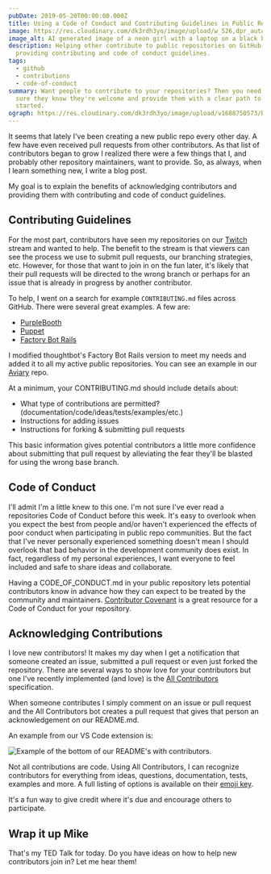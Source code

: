 ```yaml
---
pubDate: 2019-05-20T00:00:00.000Z
title: Using a Code of Conduct and Contributing Guidelines in Public Repositories
image: https://res.cloudinary.com/dk3rdh3yo/image/upload/w_526,dpr_auto,f_auto/v1688343901/blog/code-of-conduct-and-contributions-in-public-repositories/neon_Girl_with_a_laptop_on_black_background_eyr5v7.png
image_alt: AI generated image of a neon girl with a laptop on a black background
description: Helping other contribute to public repositories on GitHub by
  providing contributing and code of conduct guidelines.
tags:
  - github
  - contributions
  - code-of-conduct
summary: Want people to contribute to your repositories? Then you need to make
  sure they know they're welcome and provide them with a clear path to get
  started.
ograph: https://res.cloudinary.com/dk3rdh3yo/image/upload/v1688750573/blog/code-of-conduct-and-contributions-in-public-repositories/ograph.png
---
```


It seems that lately I've been creating a new public repo every other day. A few
have even received pull requests from other contributors. As that list of contributors
began to grow I realized there were a few things that I, and probably other repository
maintainers, want to provide. So, as always, when I learn something new, I write a
blog post.

My goal is to explain the benefits of acknowledging contributors and providing them
with contributing and code of conduct guidelines.

<!--more-->

## Contributing Guidelines

For the most part, contributors have seen my repositories on our [Twitch][twitch] stream
and wanted to help. The benefit to the stream is that viewers can see the process we use
to submit pull requests, our branching strategies, etc. However, for those that want to
join in on the fun later, it's likely that their pull requests will be directed to the
wrong branch or perhaps for an issue that is already in progress by another contributor.

To help, I went on a search for example `CONTRIBUTING.md` files across GitHub. There
were several great examples. A few are:

- [PurpleBooth](https://gist.github.com/PurpleBooth/b24679402957c63ec426)
- [Puppet](https://github.com/puppetlabs/puppet/blob/master/CONTRIBUTING.md)
- [Factory Bot Rails](https://github.com/thoughtbot/factory_bot_rails/blob/master/CONTRIBUTING.md)

I modified thoughtbot's Factory Bot Rails version to meet my needs and added it to all my
active public repositories. You can see an example in our
[Aviary](https://github.com/MichaelJolley/aviary/blob/master/CONTRIBUTING.md) repo.

At a minimum, your CONTRIBUTING.md should include details about:

- What type of contributions are permitted? (documentation/code/ideas/tests/examples/etc.)
- Instructions for adding issues
- Instructions for forking & submitting pull requests

This basic information gives potential contributors a little more confidence about
submitting that pull request by alleviating the fear they'll be blasted for using the
wrong base branch.

## Code of Conduct

I'll admit I'm a little knew to this one. I'm not sure I've ever read a repositories Code of
Conduct before this week. It's easy to overlook when you expect the best from people and/or
haven't experienced the effects of poor conduct when participating in public repo communities.
But the fact that I've never personally experienced something doesn't mean I should overlook
that bad behavior in the development community does exist. In fact, regardless of
my personal experiences, I want everyone to feel included and safe to share ideas and collaborate.

Having a CODE_OF_CONDUCT.md in your public repository lets potential contributors know in
advance how they can expect to be treated by the community and maintainers.
[Contributor Covenant](https://www.contributor-covenant.org/) is a great resource for a Code
of Conduct for your repository.

## Acknowledging Contributions

I love new contributors! It makes my day when I get a notification that someone created an
issue, submitted a pull request or even just forked the repository. There are several ways to
show love for your contributors but one I've recently implemented (and love) is the
[All Contributors](https://allcontributors.org/) specification.

When someone contributes I simply comment on an issue or pull request and the
All Contributors bot creates a pull request that gives that person an acknowledgement
on our README.md.

An example from our VS Code extension is:

![Example of the bottom of our README's with contributors.](https://res.cloudinary.com/dk3rdh3yo/image/upload/v1650137023/blog/code-of-conduct-and-contributions-in-public-repositories/58047645-3cb89880-7b0e-11e9-8270-7fd116460102_ve78fr.jpg)

Not all contributions are code. Using All Contributors, I can recognize contributors for everything from ideas, questions, documentation, tests, examples and more. A full listing of options is available on their [emoji key](https://allcontributors.org/docs/en/emoji-key).

It's a fun way to give credit where it's due and encourage others to participate.

## Wrap it up Mike

That's my TED Talk for today. Do you have ideas on how to help new contributors join in? Let me hear them!

[twitch]: https://twitch.tv/BaldBeardedBuilder
